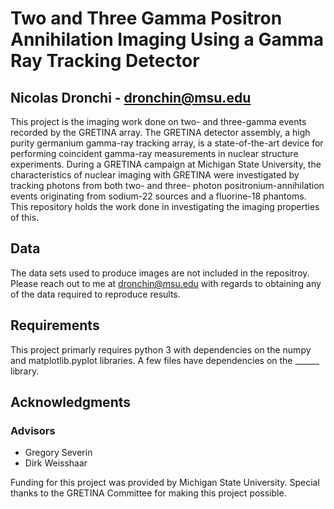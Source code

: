 # Two and Three Gamma Positron Annihilation Imaging Using a Gamma Ray Tracking Detector
## Nicolas Dronchi - dronchin@msu.edu

This project is the imaging work done on two- and three-gamma events recorded by the GRETINA array. The GRETINA detector assembly, 
a high purity germanium gamma-ray tracking array, is a state-of-the-art device for performing coincident gamma-ray measurements in 
nuclear structure experiments. During a GRETINA campaign at Michigan State University, the characteristics of nuclear imaging with 
GRETINA were investigated by tracking photons from both two- and three- photon positronium-annihilation events originating from 
sodium-22 sources and a fluorine-18 phantoms. This repository holds the work done in investigating the imaging properties of this.

## Data

The data sets used to produce images are not included in the repositroy. Please reach out to me at dronchin@msu.edu with regards to obtaining
any of the data required to reproduce results.

## Requirements

This project primarly requires python 3 with dependencies on the numpy and matplotlib.pyplot libraries.
A few files have dependencies on the ______ library.

## Acknowledgments
### Advisors
* Gregory Severin
* Dirk Weisshaar

Funding for this project was provided by Michigan State University.
Special thanks to the GRETINA Committee for making this project possible.

